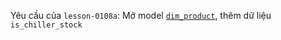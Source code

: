 Yêu cầu của `lesson-0108a`: Mở model [`dim_product`](../models/analytics/dim_product.sql), thêm dữ liệu `is_chiller_stock`
